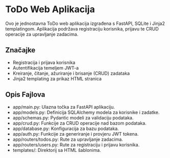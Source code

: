 # ToDo Web Aplikacija

Ovo je jednostavna ToDo web aplikacija izgrađena s FastAPI, SQLite i Jinja2 templatingom. Aplikacija podržava registraciju korisnika, prijavu te CRUD operacije za upravljanje zadacima.

## Značajke

- Registracija i prijava korisnika
- Autentifikacija temeljem JWT-a
- Kreiranje, čitanje, ažuriranje i brisanje (CRUD) zadataka
- Jinja2 templating za prikaz HTML stranica

## Opis Fajlova
- app/main.py: Ulazna točka za FastAPI aplikaciju.
- app/models.py: Definicija SQLAlchemy modela za korisnike i zadatke.
- app/schemas.py: Pydantic modeli za validaciju podataka.
- app/crud.py: Funkcije za CRUD operacije nad bazom podataka.
- app/database.py: Konfiguracija za bazu podataka.
- app/auth.py: Funkcije za generiranje i provjeru JWT tokena.
- app/routers/todos.py: Rute za upravljanje zadacima.
- app/routers/users.py: Rute za registraciju i prijavu korisnika.
- templates/: Direktorij sa HTML šablonima.
